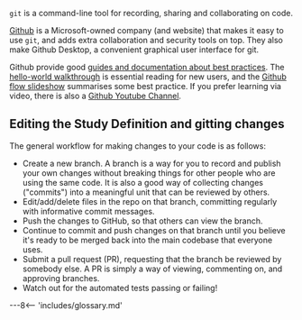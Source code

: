 
`git` is a command-line tool for recording, sharing and collaborating on code.

[Github](https://github.com) is a Microsoft-owned company (and website) that makes it easy to use `git`, and adds extra collaboration and security tools on top.  They also make Github Desktop, a convenient graphical user interface for git.

Github provide good [guides and documentation about best practices](https://guides.github.com/). The [hello-world walkthrough](https://guides.github.com/activities/hello-world/) is essential reading for new users, and the [Github flow slideshow](https://guides.github.com/introduction/flow/) summarises some best practice. If you prefer learning via video, there is also a [Github Youtube Channel](https://www.youtube.com/channel/UCP7RrmoueENv9TZts3HXXtw).

## Editing the Study Definition and gitting changes

The general workflow for making changes to your code is as follows:

* Create a new branch. A branch is a way for you to record and publish your own changes without breaking things for other people who are using the same code. It is also a good way of collecting changes ("commits") into a meaningful unit that can be reviewed by others.
* Edit/add/delete files in the repo on that branch, committing regularly with informative commit messages.
* Push the changes to GitHub, so that others can view the branch.
* Continue to commit and push changes on that branch until you believe it's ready to be merged back into the main codebase that everyone uses.
* Submit a pull request (PR), requesting that the branch be reviewed by somebody else. A PR is simply a way of viewing, commenting on, and approving branches.
* Watch out for the automated tests passing or failing!




---8<-- 'includes/glossary.md'
